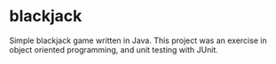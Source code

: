 # blackjack
Simple blackjack game written in Java.
This project was an exercise in object oriented programming, and unit testing with JUnit.
